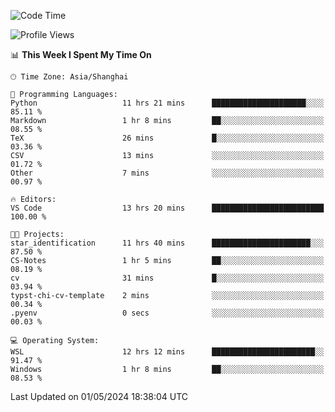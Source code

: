 <!--START_SECTION:waka-->
![Code Time](http://img.shields.io/badge/Code%20Time-1%2C653%20hrs%2036%20mins-blue)

![Profile Views](http://img.shields.io/badge/Profile%20Views-4-blue)

📊 **This Week I Spent My Time On** 

```text
🕑︎ Time Zone: Asia/Shanghai

💬 Programming Languages: 
Python                   11 hrs 21 mins      █████████████████████░░░░   85.11 % 
Markdown                 1 hr 8 mins         ██░░░░░░░░░░░░░░░░░░░░░░░   08.55 % 
TeX                      26 mins             █░░░░░░░░░░░░░░░░░░░░░░░░   03.36 % 
CSV                      13 mins             ░░░░░░░░░░░░░░░░░░░░░░░░░   01.72 % 
Other                    7 mins              ░░░░░░░░░░░░░░░░░░░░░░░░░   00.97 % 

🔥 Editors: 
VS Code                  13 hrs 20 mins      █████████████████████████   100.00 % 

🐱‍💻 Projects: 
star_identification      11 hrs 40 mins      ██████████████████████░░░   87.50 % 
CS-Notes                 1 hr 5 mins         ██░░░░░░░░░░░░░░░░░░░░░░░   08.19 % 
cv                       31 mins             █░░░░░░░░░░░░░░░░░░░░░░░░   03.94 % 
typst-chi-cv-template    2 mins              ░░░░░░░░░░░░░░░░░░░░░░░░░   00.34 % 
.pyenv                   0 secs              ░░░░░░░░░░░░░░░░░░░░░░░░░   00.03 % 

💻 Operating System: 
WSL                      12 hrs 12 mins      ███████████████████████░░   91.47 % 
Windows                  1 hr 8 mins         ██░░░░░░░░░░░░░░░░░░░░░░░   08.53 % 
```


 Last Updated on 01/05/2024 18:38:04 UTC
<!--END_SECTION:waka-->